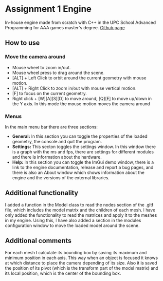# Assignment 1 Engine
In-house engine made from scratch with C++ in the UPC School Advanced Programming for AAA games master's degree.
[Github page](https://github.com/PolCurto/engine)

## How to use
### Move the camera around
* Mouse wheel to zoom in/out.
* Mouse wheel press to drag around the scene.
* [ALT] + Left Click to orbit around the current geometry with mouse motion.
* [ALT] + Right Click to zoom in/out with mouse vertical motion.
* [F] to focus on the current geometry.
* Right click + [W][A][S][D] to move around, [Q][E] to move up/down in the Y axis. In this mode the mouse motion moves the camera around

### Menus
In the main menu bar there are three sections:
* **General:** In this section you can toggle the properties of the loaded geometry, the console and quit the program.
* **Settings:** This secton toggles the settings window. In this window there is a graph with the ms and fps, there are settings for different modules and there is information about the hardware.
* **Help:** In this section you can toggle the ImGui demo window, there is a link to the engine documentation, release and report a bug pages, and there is also an About window which shows information about the engine and the versions of the external libraries.

## Additional functionality
I added a function in the Model class to read the nodes section of the .gltf file, which includes the model matrix and the children of each mesh. I have only added the functionality to read the matrices and apply it to the meshes in my engine.
Using this, I have also added a section in the modules configuration window to move the loaded model around the scene.

## Additional comments
For each mesh I calculate its bounding box by saving its maximum and minimum position in each axis. This way when an object is focused it knows at which distance to place the camera depending of its size. 
Also it is saved the position of its pivot (which is the transform part of the model matrix) and its local position, which is the center of the bounding box.